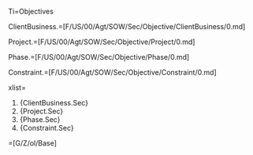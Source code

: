 Ti=Objectives

ClientBusiness.=[F/US/00/Agt/SOW/Sec/Objective/ClientBusiness/0.md]

Project.=[F/US/00/Agt/SOW/Sec/Objective/Project/0.md]

Phase.=[F/US/00/Agt/SOW/Sec/Objective/Phase/0.md]

Constraint.=[F/US/00/Agt/SOW/Sec/Objective/Constraint/0.md]

xlist=<ol><li>{ClientBusiness.Sec}<li>{Project.Sec}<li>{Phase.Sec}<li>{Constraint.Sec}</ol>

=[G/Z/ol/Base]
